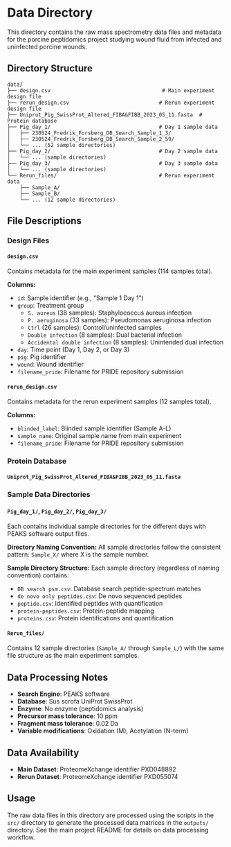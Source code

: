 # Data Directory

This directory contains the raw mass spectrometry data files and metadata for the porcine peptidomics project studying wound fluid from infected and uninfected porcine wounds.

## Directory Structure

```
data/
├── design.csv                                    # Main experiment design file
├── rerun_design.csv                             # Rerun experiment design file  
├── Uniprot_Pig_SwissProt_Altered_FIBA&FIBB_2023_05_11.fasta  # Protein database
├── Pig_day_1/                                   # Day 1 sample data
│   ├── 230524_Fredrik_Forsberg_DB_Search_Sample_1_3/
│   ├── 230524_Fredrik_Forsberg_DB_Search_Sample_2_59/
│   └── ... (52 sample directories)
├── Pig_day_2/                                   # Day 2 sample data
│   └── ... (sample directories)
├── Pig_day_3/                                   # Day 3 sample data
│   └── ... (sample directories)
└── Rerun_files/                                 # Rerun experiment data
    ├── Sample_A/
    ├── Sample_B/
    └── ... (12 sample directories)
```

## File Descriptions

### Design Files

#### `design.csv`
Contains metadata for the main experiment samples (114 samples total).

**Columns:**
- `id`: Sample identifier (e.g., "Sample 1 Day 1")
- `group`: Treatment group
  - `S. aureus` (38 samples): Staphylococcus aureus infection
  - `P. aeruginosa` (33 samples): Pseudomonas aeruginosa infection
  - `Ctrl` (26 samples): Control/uninfected samples
  - `Double infection` (8 samples): Dual bacterial infection
  - `Accidental double infection` (8 samples): Unintended dual infection
- `day`: Time point (Day 1, Day 2, or Day 3)
- `pig`: Pig identifier
- `wound`: Wound identifier
- `filename_pride`: Filename for PRIDE repository submission

#### `rerun_design.csv`
Contains metadata for the rerun experiment samples (12 samples total).

**Columns:**
- `blinded_label`: Blinded sample identifier (Sample A-L)
- `sample_name`: Original sample name from main experiment
- `filename_pride`: Filename for PRIDE repository submission

### Protein Database

#### `Uniprot_Pig_SwissProt_Altered_FIBA&FIBB_2023_05_11.fasta`

### Sample Data Directories

#### `Pig_day_1/`, `Pig_day_2/`, `Pig_day_3/`
Each contains individual sample directories for the different days with PEAKS software output files. 

**Directory Naming Convention:**
All sample directories follow the consistent pattern: `Sample_X/` where X is the sample number.

**Sample Directory Structure:**
Each sample directory (regardless of naming convention) contains:
- `DB search psm.csv`: Database search peptide-spectrum matches
- `de novo only peptides.csv`: De novo sequenced peptides
- `peptide.csv`: Identified peptides with quantification
- `protein-peptides.csv`: Protein-peptide mapping
- `proteins.csv`: Protein identifications and quantification

#### `Rerun_files/`
Contains 12 sample directories (`Sample_A/` through `Sample_L/`) with the same file structure as the main experiment samples.

## Data Processing Notes

- **Search Engine**: PEAKS software
- **Database**: Sus scrofa UniProt SwissProt
- **Enzyme**: No enzyme (peptidomics analysis)
- **Precursor mass tolerance**: 10 ppm
- **Fragment mass tolerance**: 0.02 Da
- **Variable modifications**: Oxidation (M), Acetylation (N-term)

## Data Availability

- **Main Dataset**: ProteomeXchange identifier PXD048892
- **Rerun Dataset**: ProteomeXchange identifier PXD055074

## Usage

The raw data files in this directory are processed using the scripts in the `src/` directory to generate the processed data matrices in the `outputs/` directory. See the main project README for details on data processing workflow.